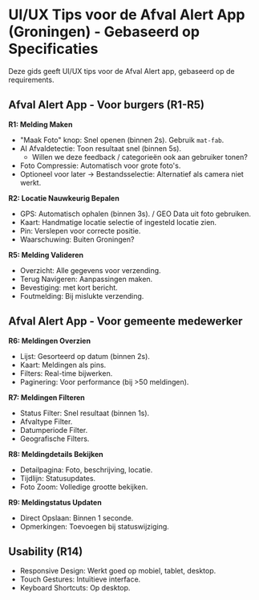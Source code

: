 # UI/UX Tips voor de Afval Alert App (Groningen) - Gebaseerd op Specificaties

Deze gids geeft UI/UX tips voor de Afval Alert app, gebaseerd op de requirements.

## Afval Alert App - Voor burgers (R1-R5)

**R1: Melding Maken**

*   "Maak Foto" knop: Snel openen (binnen 2s). Gebruik `mat-fab`.
*   AI Afvaldetectie: Toon resultaat snel (binnen 5s).
    *   Willen we deze feedback / categorieën ook aan gebruiker tonen? 
*   Foto Compressie: Automatisch voor grote foto's.
*   Optioneel voor later -> Bestandsselectie: Alternatief als camera niet werkt.

**R2: Locatie Nauwkeurig Bepalen**

*   GPS: Automatisch ophalen (binnen 3s). / GEO Data uit foto gebruiken.
*   Kaart: Handmatige locatie selectie of ingesteld locatie zien.
*   Pin: Verslepen voor correcte positie.
*   Waarschuwing: Buiten Groningen?

**R5: Melding Valideren**

*   Overzicht: Alle gegevens voor verzending.
*   Terug Navigeren: Aanpassingen maken.
*   Bevestiging: met kort bericht.
*   Foutmelding: Bij mislukte verzending.

## Afval Alert App - Voor gemeente medewerker

**R6: Meldingen Overzien**
*   Lijst: Gesorteerd op datum (binnen 2s).
*   Kaart: Meldingen als pins.
*   Filters: Real-time bijwerken.
*   Paginering: Voor performance (bij >50 meldingen).

**R7: Meldingen Filteren**

*   Status Filter: Snel resultaat (binnen 1s).
*   Afvaltype Filter.
*   Datumperiode Filter.
*   Geografische Filters.

**R8: Meldingdetails Bekijken**

*   Detailpagina: Foto, beschrijving, locatie.
*   Tijdlijn: Statusupdates.
*   Foto Zoom: Volledige grootte bekijken.

**R9: Meldingstatus Updaten**

*   Direct Opslaan: Binnen 1 seconde.
*   Opmerkingen: Toevoegen bij statuswijziging.

## Usability (R14)

*   Responsive Design: Werkt goed op mobiel, tablet, desktop.
*   Touch Gestures: Intuïtieve interface.
*   Keyboard Shortcuts: Op desktop.
